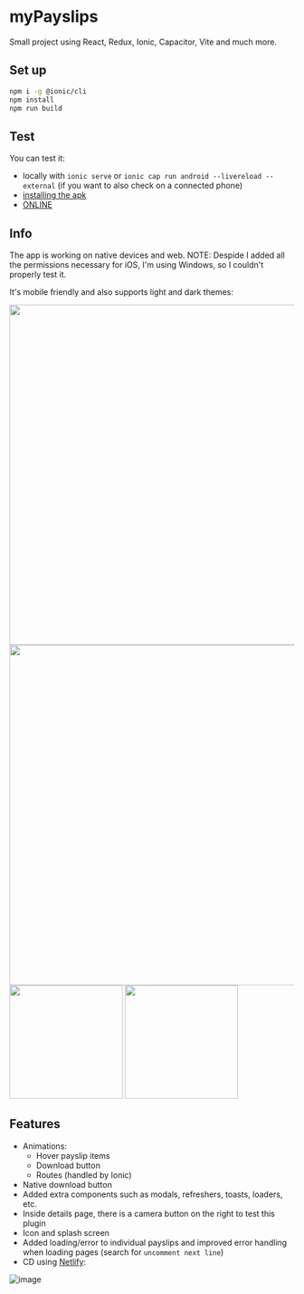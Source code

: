 # myPayslips

Small project using React, Redux, Ionic, Capacitor, Vite and much more.

## Set up

```bash
npm i -g @ionic/cli
npm install
npm run build
```

## Test

You can test it:

- locally with `ionic serve` or `ionic cap run android --livereload --external` (if you want to also check on a connected phone)
- [installing the apk](https://github.com/erperejildo/myPayslips/blob/main/app-debug.apk)
- [ONLINE](https://main--mypayslips.netlify.app)

## Info

The app is working on native devices and web.
NOTE: Despide I added all the permissions necessary for iOS, I'm using Windows, so I couldn't properly test it.

It's mobile friendly and also supports light and dark themes:

<img src="https://github.com/erperejildo/myPayslips/assets/5629919/9257dab7-47a0-41cf-90b8-f8d8b721e75a" width="600">
<img src="https://github.com/erperejildo/myPayslips/assets/5629919/a568338a-1e1e-4939-ab8c-7be3739341f4" width="600">

<img src="https://github.com/erperejildo/myPayslips/assets/5629919/9719fbd3-cf9d-4cb4-9398-051f01749767" width="200">
<img src="https://github.com/erperejildo/myPayslips/assets/5629919/f5c0caa3-d9c1-4676-b50a-785a54a8475f" width="200">

## Features

- Animations:
  - Hover payslip items
  - Download button
  - Routes (handled by Ionic)
- Native download button
- Added extra components such as modals, refreshers, toasts, loaders, etc.
- Inside details page, there is a camera button on the right to test this plugin
- Icon and splash screen
- Added loading/error to individual payslips and improved error handling when loading pages (search for `uncomment next line`)
- CD using [Netlify](https://www.netlify.com):

![image](https://github.com/erperejildo/myPayslips/assets/5629919/38c6f531-6ade-499e-adde-64509892a214)
